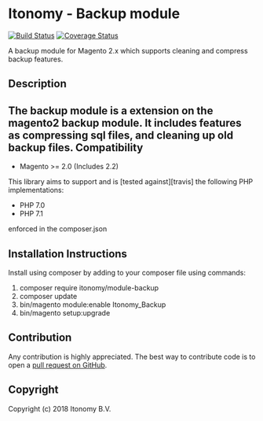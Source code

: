 # Itonomy - Backup module

[![Build Status](https://travis-ci.org/Itonomy/module-backup.svg?branch=master)](https://travis-ci.org/Itonomy/module-backup)
[![Coverage Status](https://coveralls.io/repos/github/Itonomy/module-backup/badge.svg)](https://coveralls.io/github/Itonomy/module-backup)

A backup module for Magento 2.x which supports cleaning and compress backup features.

Description
-----------
The backup module is a extension on the magento2 backup module. It includes features as compressing sql files, and cleaning up old backup files.
Compatibility
-------------
- Magento >= 2.0 (Includes 2.2)

This library aims to support and is [tested against][travis] the following PHP
implementations:

* PHP 7.0
* PHP 7.1

enforced in the composer.json

Installation Instructions
-------------------------
Install using composer by adding to your composer file using commands:

1. composer require itonomy/module-backup
2. composer update
3. bin/magento module:enable Itonomy_Backup
4. bin/magento setup:upgrade

Contribution
------------
Any contribution is highly appreciated. The best way to contribute code is to open a [pull request on GitHub](https://help.github.com/articles/using-pull-requests).

Copyright
---------
Copyright (c) 2018 Itonomy B.V.


